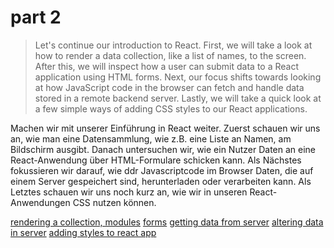 # part 2

> Let's continue our introduction to React. First, we will take a look at how to render a data collection, like a list of names, to the screen. After this, we will inspect how a user can submit data to a React application using HTML forms. Next, our focus shifts towards looking at how JavaScript code in the browser can fetch and handle data stored in a remote backend server. Lastly, we will take a quick look at a few simple ways of adding CSS styles to our React applications.

Machen wir mit unserer Einführung in React weiter. Zuerst schauen wir uns an, wie man eine Datensammlung, wie z.B. eine Liste an Namen, am Bildschirm ausgibt. Danach untersuchen wir, wie ein Nutzer Daten an eine React-Anwendung über HTML-Formulare schicken kann. Als Nächstes fokussieren wir darauf, wie ddr Javascriptcode im Browser Daten, die auf einem Server gespeichert sind, herunterladen oder verarbeiten kann. Als Letztes schauen wir uns noch kurz an, wie wir in unseren React-Anwendungen CSS nutzen können.

[rendering a collection, modules](part_2a.md)
[forms](part_2b.md)
[getting data from server](part_2c.md)
[altering data in server](part_2d.md)
[adding styles to react app](part_2e.md)
